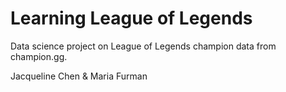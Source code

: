# Learning League of Legends

Data science project on League of Legends champion data from champion.gg.

Jacqueline Chen & Maria Furman
